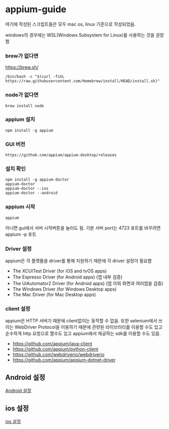 # appium-guide

여기에 작성된 스크립트들은 모두 mac os, linux 기준으로 작성되었음.

windows의 경우에는 WSL(Windows Subsystem for Linux)를 사용하는 것을 권장함

### brew가 없다면
https://brew.sh/
```shell
/bin/bash -c "$(curl -fsSL https://raw.githubusercontent.com/Homebrew/install/HEAD/install.sh)"
```

### node가 없다면
```shell
brew install node
```

### appium 설치
```shell
npm install -g appium
```

### GUI 버전
```
https://github.com/appium/appium-desktop/releases
```

### 설치 확인
```shell
npm install -g appium-doctor
appium-doctor
appium-doctor --ios
appium-doctor --android
```

### appium 시작
```shell
appium
```

아니면 gui에서 서버 시작버튼을 눌러도 됨.
기본 서버 port는 4723
포트를 바꾸려면 appium -p 포트

### Driver 설정
appium은 각 플랫폼을 driver를 통해 지원하기 때문에 각 driver 설정이 필요함
- The XCUITest Driver (for iOS and tvOS apps)
- The Espresso Driver (for Android apps) (앱 내부 검증)
- The UiAutomator2 Driver (for Android apps) (앱 이외 화면과 여러앱을 검증)
- The Windows Driver (for Windows Desktop apps)
- The Mac Driver (for Mac Desktop apps)

### client 설정
appium은 HTTP 서버기 때문에 client없이는 동작할 수 없음.
또한 selenium에서 쓰이는 WebDriver Protocol을 이용하기 때문에 관련된 라이브러리를 이용할 수도 있고
순수하게 http 요청으로 짤수도 있고 appium에서 제공하는 sdk를 이용할 수도 있음.
- https://github.com/appium/java-client
- https://github.com/appium/python-client
- https://github.com/webdriverio/webdriverio
- https://github.com/appium/appium-dotnet-driver

## Android 설정
[Android 설정](ANDROID_SETTING.md)

## ios 설정
[ios 설정](IOS_SETTING.md)